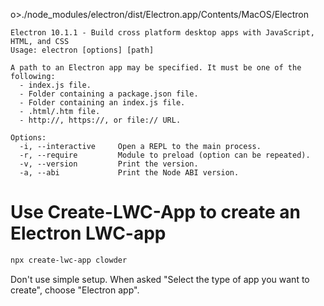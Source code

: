 o>./node_modules/electron/dist/Electron.app/Contents/MacOS/Electron

```
Electron 10.1.1 - Build cross platform desktop apps with JavaScript, HTML, and CSS
Usage: electron [options] [path]

A path to an Electron app may be specified. It must be one of the following:
  - index.js file.
  - Folder containing a package.json file.
  - Folder containing an index.js file.
  - .html/.htm file.
  - http://, https://, or file:// URL.

Options:
  -i, --interactive     Open a REPL to the main process.
  -r, --require         Module to preload (option can be repeated).
  -v, --version         Print the version.
  -a, --abi             Print the Node ABI version.
  ```


# Use Create-LWC-App to create an Electron LWC-app

```sh
npx create-lwc-app clowder
```
Don't use simple setup. When asked "Select the type of app you want to create", choose "Electron app".